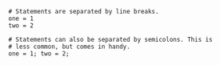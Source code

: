     # Statements are separated by line breaks.
    one = 1
    two = 2

    # Statements can also be separated by semicolons. This is
    # less common, but comes in handy.
    one = 1; two = 2;
